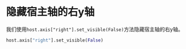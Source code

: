 # 隐藏宿主轴的右y轴

我们使用`host.axis["right"].set_visible(False)`方法隐藏宿主轴的右y轴。

```python
host.axis["right"].set_visible(False)
```
